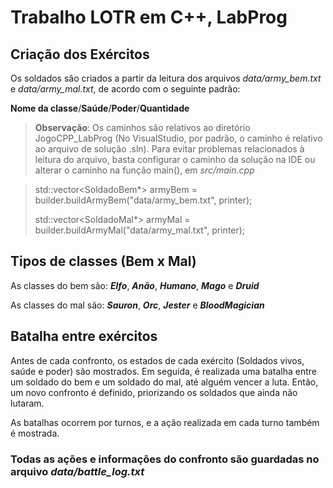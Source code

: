 # Trabalho LOTR em C++, LabProg

## Criação dos Exércitos

Os soldados são criados a partir da leitura dos arquivos *data/army_bem.txt* e *data/army_mal.txt*, de acordo com o seguinte padrão:

**Nome da classe**/**Saúde**/**Poder**/**Quantidade**

> **Observação**: Os caminhos são relativos ao diretório JogoCPP_LabProg (No VisualStudio, por padrão, o caminho é relativo ao arquivo de solução .sln).
> Para evitar problemas relacionados à leitura do arquivo, basta configurar o caminho da solução na IDE ou alterar o caminho na função main(), em *src/main.cpp*

> std::vector<SoldadoBem*> armyBem = builder.buildArmyBem("data/army_bem.txt", printer);
> 
> std::vector<SoldadoMal*> armyMal = builder.buildArmyMal("data/army_mal.txt", printer);

## Tipos de classes (Bem x Mal)

As classes do bem são: ***Elfo***, ***Anão***, ***Humano***, ***Mago*** e ***Druid***

As classes do mal são: ***Sauron***, ***Orc***, ***Jester*** e ***BloodMagician***

## Batalha entre exércitos

Antes de cada confronto, os estados de cada exército (Soldados vivos, saúde e poder) são mostrados. Em seguida, é realizada uma batalha entre um soldado do bem e um soldado do mal, até alguém vencer a luta. Então, um novo confronto é definido, priorizando os soldados que ainda não lutaram.

As batalhas ocorrem por turnos, e a ação realizada em cada turno também é mostrada.

### Todas as ações e informações do confronto são guardadas no arquivo *data/battle_log.txt*
